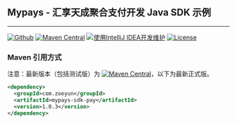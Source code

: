 ## Mypays - 汇享天成聚合支付开发 Java SDK 示例

---------------------------------

[![Github](https://img.shields.io/github/stars/zacat/mypays-sdk?logo=github&style=flat)](https://github.com/zacat/mypays-sdk)
[![Maven Central](https://img.shields.io/maven-central/v/com.zoeyun/mypays-sdk.svg)](http://mvnrepository.com/artifact/com.zoeyun/mypays-sdk)
[![使用IntelliJ IDEA开发维护](https://img.shields.io/badge/IntelliJ%20IDEA-提供支持-blue.svg)](https://www.jetbrains.com/?from=mypays-sdk)
[![License](https://img.shields.io/badge/License-Apache%202.0-blue.svg)](https://opensource.org/licenses/Apache-2.0)

### Maven 引用方式
注意：最新版本（包括测试版）为  [![Maven Central](https://img.shields.io/maven-central/v/com.zoeyun/mypays-sdk.svg)](http://mvnrepository.com/artifact/com.zoeyun/mypays-sdk)，以下为最新正式版。

```xml
<dependency>
  <groupId>com.zoeyun</groupId>
  <artifactId>mypays-sdk-pay</artifactId>
  <version>1.0.3</version>
</dependency>
```

